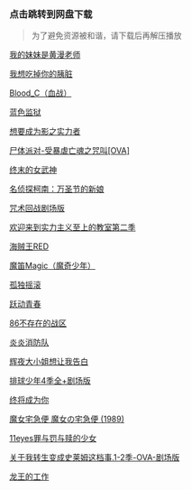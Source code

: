### 点击跳转到网盘下载

>为了避免资源被和谐，请下载后再解压播放

[我的妹妹是黄漫老师](https://pan.baidu.com/s/1Ju3rQhGivycO5ZVLslrt4w?pwd=77n7)

[我想吃掉你的胰脏](https://pan.baidu.com/s/1ZukdaZPkKhe3gXPE2csMPg?pwd=f3ek)

[Blood_C（血战）](https://pan.baidu.com/s/1cwOqgRjn7mpHo9VEE7nSmw?pwd=bhg3)

[蓝色监狱](https://pan.baidu.com/s/1LrJkRDcR7MfC8P13T7E41A?pwd=aafp)

[想要成为影之实力者](https://pan.baidu.com/s/1hW2dtPKXA09WRjSV69O_kA?pwd=rbg4)

[尸体派对-受暴虐亡魂之咒叫[OVA]](https://pan.baidu.com/s/1-J-SrjOLBQBVxyDM7-9MEQ?pwd=4dux)

[终末的女武神](https://pan.baidu.com/s/15yRC621PrKswrIqms56B-w?pwd=zcsf)

[名侦探柯南：万圣节的新娘](https://pan.baidu.com/s/15TeZF7eUcoTfxTXgSIm_6Q?2j0s)

[咒术回战剧场版](https://pan.baidu.com/s/1b5UUDDjuCoVKOQ5O9Z9jJg?4w23)

[欢迎来到实力主义至上的教室第二季](https://pan.baidu.com/s/1aZHqiPCqfrjk4_0uqZdaew?01h9)

[海贼王RED](https://tuoma.bec.today/item?id=0cIYeAan5L8oOVPA4oCQ_)

[魔笛Magic（魔奇少年）](https://tuoma.bec.today/item?id=pyRy9xhx0bFtbSXF9SqQ3)

[孤独摇滚](https://tuoma.bec.today/item?id=6K_S_vg3PxKynTyUIINtR)

[跃动青春](https://tuoma.bec.today/item?id=EA3I7NzuqkUzh9YLfKEkB)

[86不存在的战区](https://tuoma.bec.today/item?id=reqQccwjz_Uce_owzMj_B)

[炎炎消防队](https://tuoma.bec.today/item?id=7BYOujBCxuKI0uNR75mc0)

[辉夜大小姐想让我告白](https://tuoma.bec.today/item?id=KXMBxVxDpZzyQgY94S1MV)

[排球少年4季全+剧场版](https://tuoma.bec.today/item?id=UQQtgy44ooqkbygWN3TYg)

[终将成为你](https://tuoma.bec.today/item?id=XfgNnFcF6yokL5HqahZjA)

[魔女宅急便 魔女の宅急便 (1989)](https://tuoma.bec.today/item?id=1h4gaR5DuvNxf1i72wu1x)

[11eyes罪与罚与赎的少女](https://tuoma.bec.today/item?id=zvNLxnIYBcSSzqrdchZf8)

[关于我转生变成史莱姆这档事.1-2季-OVA-剧场版](https://tuoma.bec.today/item?id=IILg8BTfI6dBeP1D7r2Mp)

[龙王的工作](https://tuoma.bec.today/item?id=JPccAl3OtdLIffU9iVGUR)

<script type="text/javascript" src="//rf.revolvermaps.com/0/0/1.js?i=5glofg59mfz&amp;s=220&amp;m=7&amp;v=true&amp;r=false&amp;b=000000&amp;n=false&amp;c=ff0000" async="async"></script>